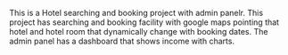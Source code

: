 This is a Hotel searching and booking project with admin panelr. This project has searching and booking facility with google maps pointing that hotel and hotel room that dynamically change with booking dates. The admin panel has a dashboard that shows income with charts.
